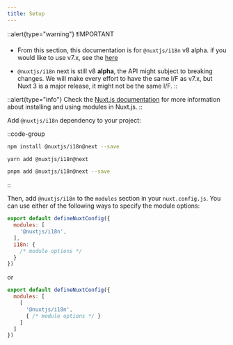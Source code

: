 ```yaml
---
title: Setup
---
```


::alert{type="warning"}
❗IMPORTANT

- From this section, this documentation is for `@nuxtjs/i18n` v8 alpha. if you would like to use v7.x, see the [here](https://i18n.nuxtjs.org/)

- `@nuxtjs/i18n` next is still v8 **alpha**, the API might subject to breaking changes. We will make every effort to have the same I/F as v7.x, but Nuxt 3 is a major release, it might not be the same I/F.
::

::alert{type="info"}
Check the [Nuxt.js documentation](https://v3.nuxtjs.org/guide/features/modules) for more information about installing and using modules in Nuxt.js.
::

Add `@nuxtjs/i18n` dependency to your project:

::code-group
```bash [NPM]
npm install @nuxtjs/i18n@next --save
```

```bash [Yarn]
yarn add @nuxtjs/i18n@next
```

```bash [pnpm]
pnpm add @nuxtjs/i18n@next --save
```
::

Then, add `@nuxtjs/i18n` to the `modules` section in your `nuxt.config.js`. You can use either of the following ways to specify the module options:

```js {}[nuxt.config.js]
export default defineNuxtConfig({
  modules: [
    '@nuxtjs/i18n',
  ],
  i18n: {
    /* module options */
  }
})
```

or

```js {}[nuxt.config.js]
export default defineNuxtConfig({
  modules: [
    [
      '@nuxtjs/i18n',
      { /* module options */ }
    ]
  ]
})
```
